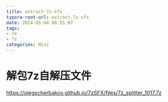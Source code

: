 ```yaml
---
title: extract-7z-sfx
typora-root-url: extract-7z-sfx
date: 2024-05-04 00:55:07
tags: 
- re
- 7z
categories: Misc
---
```


# 解包7z自解压文件

https://olegscherbakov.github.io/7zSFX/files/7z_splitter_1017.7z
